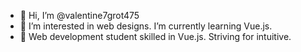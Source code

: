 - 👋 Hi, I’m @valentine7grot475
- 👀 I’m interested in web designs. I’m currently learning Vue.js.
- 🌱 Web development student skilled in Vue.js. Striving for intuitive.
